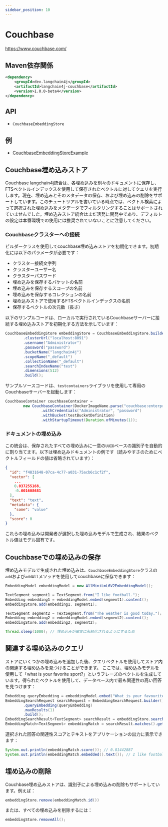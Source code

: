 ```yaml
---
sidebar_position: 10
---
```


# Couchbase

https://www.couchbase.com/


## Maven依存関係

```xml
<dependency>
    <groupId>dev.langchain4j</groupId>
    <artifactId>langchain4j-couchbase</artifactId>
    <version>1.0.0-beta4</version>
</dependency>
```

## API

- `CouchbaseEmbeddingStore`


## 例

- [CouchbaseEmbeddingStoreExample](https://github.com/langchain4j/langchain4j-examples/blob/main/couchbase-example/src/main/java/CouchbaseEmbeddingStoreExample.java)

## Couchbase埋め込みストア
Couchbase langchain4j統合は、各埋め込みを別々のドキュメントに保存し、FTSベクトルインデックスを使用して保存されたベクトルに対してクエリを実行します。現在、埋め込みとそのメタデータの保存、および埋め込みの削除をサポートしています。このチュートリアルを書いている時点では、ベクトル検索によって選択された埋め込みをメタデータでフィルタリングすることはサポートされていませんでした。埋め込みストア統合はまだ活発に開発中であり、デフォルトの設定は本番環境での使用には推奨されていないことに注意してください。

### Couchbaseクラスターへの接続
ビルダークラスを使用してcouchbase埋め込みストアを初期化できます。初期化には以下のパラメータが必要です：
- クラスター接続文字列
- クラスターユーザー名
- クラスターパスワード
- 埋め込みを保存するバケットの名前
- 埋め込みを保存するスコープの名前
- 埋め込みを保存するコレクションの名前
- 埋め込みストアで使用するFTSベクトルインデックスの名前
- 保存するベクトルの次元数（長さ）

以下のサンプルコードは、ローカルで実行されているCouchbaseサーバーに接続する埋め込みストアを初期化する方法を示しています：

```java
CouchbaseEmbeddingStore embeddingStore = CouchbaseEmbeddingStore.builder()
        .clusterUrl("localhost:8091")
        .username("Administrator")
        .password("password")
        .bucketName("langchain4j")
        .scopeName("_default")
        .collectionName("_default")
        .searchIndexName("test")
        .dimensions(512)
        .build();
```

サンプルソースコードは、`testcontainers`ライブラリを使用して専用のCouchbaseサーバーを起動します：

```java
CouchbaseContainer couchbaseContainer =
        new CouchbaseContainer(DockerImageName.parse("couchbase:enterprise").asCompatibleSubstituteFor("couchbase/server"))
                .withCredentials("Administrator", "password")
                .withBucket(testBucketDefinition)
                .withStartupTimeout(Duration.ofMinutes(1));
```

### ドキュメントの埋め込み
この統合は、保存されたすべての埋め込みに一意の`UUID`ベースの識別子を自動的に割り当てます。以下は埋め込みドキュメントの例です（読みやすさのためにベクトルフィールドの値は省略されています）：

```json
{
  "id": "f4831648-07ca-4c77-a031-75acb6c1cf2f",
  "vector": [
    ...
    0.037255168,
    -0.001608681
  ],
  "text": "text",
  "metadata": {
    "some": "value"
  },
  "score": 0
}
```

これらの埋め込みは開発者が選択した埋め込みモデルで生成され、結果のベクトル値はモデル固有です。

## Couchbaseでの埋め込みの保存
埋め込みモデルで生成された埋め込みは、`CouchbaseEmbeddingStore`クラスの`add`および`addAll`メソッドを使用してcouchbaseに保存できます：
```java
EmbeddingModel embeddingModel = new AllMiniLmL6V2EmbeddingModel();

TextSegment segment1 = TextSegment.from("I like football.");
Embedding embedding1 = embeddingModel.embed(segment1).content();
embeddingStore.add(embedding1, segment1);

TextSegment segment2 = TextSegment.from("The weather is good today.");
Embedding embedding2 = embeddingModel.embed(segment2).content();
embeddingStore.add(embedding2, segment2);

Thread.sleep(1000); // 埋め込みが確実に永続化されるようにするため
```

## 関連する埋め込みのクエリ
ストアにいくつかの埋め込みを追加した後、クエリベクトルを使用してストア内の関連する埋め込みを見つけることができます。
ここでは、埋め込みモデルを使用して「what is your favorite sport?」というフレーズのベクトルを生成しています。得られたベクトルを使用して、データベース内で最も関連性の高い回答を見つけます：
```java
Embedding queryEmbedding = embeddingModel.embed("What is your favourite sport?").content();
EmbeddingSearchRequest searchRequest = EmbeddingSearchRequest.builder()
        .queryEmbedding(queryEmbedding)
        .maxResults(1)
        .build();
EmbeddingSearchResult<TextSegment> searchResult = embeddingStore.search(searchRequest);
EmbeddingMatch<TextSegment> embeddingMatch = searchResult.matches().get(0);
```

選択された回答の関連性スコアとテキストをアプリケーションの出力に表示できます：
```java
System.out.println(embeddingMatch.score()); // 0.81442887
System.out.println(embeddingMatch.embedded().text()); // I like football.
```

## 埋め込みの削除
Couchbase埋め込みストアは、識別子による埋め込みの削除もサポートしています。例えば：
```java
embeddingStore.remove(embeddingMatch.id())
```

または、すべての埋め込みを削除するには：
```java
embeddingStore.removeAll();
```
